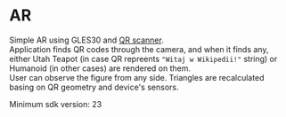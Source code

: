 # AR

Simple AR using GLES30 and [QR scanner](https://github.com/kroegerama/android-kaiteki).  
Application finds QR codes through the camera, and when it finds any, either Utah Teapot (in case QR repreents `"Witaj w Wikipedii!"` string) or Humanoid (in other cases) are rendered on them.  
User can observe the figure from any side. Triangles are recalculated basing on QR geometry and device's sensors.

Minimum sdk version: 23
